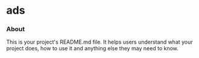 ads
===

### About

This is your project's README.md file. It helps users understand what your
project does, how to use it and anything else they may need to know.